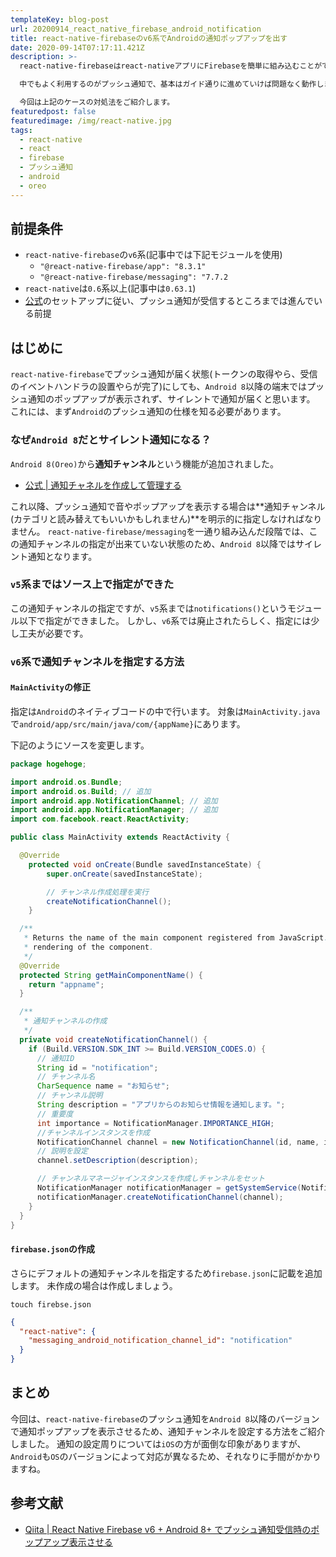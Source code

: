 ```yaml
---
templateKey: blog-post
url: 20200914_react_native_firebase_android_notification
title: react-native-firebaseのv6系でAndroidの通知ポップアップを出す
date: 2020-09-14T07:17:11.421Z
description: >-
  react-native-firebaseはreact-nativeアプリにFirebaseを簡単に組み込むことができるライブラリです。

  中でもよく利用するのがプッシュ通知で、基本はガイド通りに進めていけば問題なく動作しますが、Androidの特定バージョン以降ではプッシュ通知のポップアップが表示されません。

  今回は上記のケースの対処法をご紹介します。
featuredpost: false
featuredimage: /img/react-native.jpg
tags:
  - react-native
  - react
  - firebase
  - プッシュ通知
  - android
  - oreo
---
```

## 前提条件
- `react-native-firebase`の`v6`系(記事中では下記モジュールを使用)
  - `"@react-native-firebase/app": "8.3.1"` 
  - `"@react-native-firebase/messaging": "7.7.2`
- `react-native`は`0.6`系以上(記事中は`0.63.1`)
- [公式](https://github.com/invertase/react-native-firebase)のセットアップに従い、プッシュ通知が受信するところまでは進んでいる前提

## はじめに
`react-native-firebase`でプッシュ通知が届く状態(トークンの取得やら、受信のイベントハンドラの設置やらが完了)にしても、`Android 8`以降の端末ではプッシュ通知のポップアップが表示されず、サイレントで通知が届くと思います。
これには、まず`Android`のプッシュ通知の仕様を知る必要があります。

### なぜ`Android 8`だとサイレント通知になる？
`Android 8(Oreo)`から**通知チャンネル**という機能が追加されました。
- [公式 | 通知チャネルを作成して管理する](https://developer.android.com/training/notify-user/channels.html)

これ以降、プッシュ通知で音やポップアップを表示する場合は**通知チャンネル(カテゴリと読み替えてもいいかもしれません)**を明示的に指定しなければなりません。
`react-native-firebase/messaging`を一通り組み込んだ段階では、この通知チャンネルの指定が出来ていない状態のため、`Android 8`以降ではサイレント通知となります。

### `v5`系まではソース上で指定ができた
この通知チャンネルの指定ですが、`v5`系までは`notifications()`というモジュール以下で指定ができました。
しかし、`v6`系では廃止されたらしく、指定には少し工夫が必要です。

### `v6`系で通知チャンネルを指定する方法

#### `MainActivity`の修正
指定は`Android`のネイティブコードの中で行います。
対象は`MainActivity.java`で`android/app/src/main/java/com/{appName}`にあります。

下記のようにソースを変更します。

```java
package hogehoge;

import android.os.Bundle;
import android.os.Build; // 追加
import android.app.NotificationChannel; // 追加
import android.app.NotificationManager; // 追加
import com.facebook.react.ReactActivity;

public class MainActivity extends ReactActivity {

  @Override
    protected void onCreate(Bundle savedInstanceState) {
        super.onCreate(savedInstanceState);

        // チャンネル作成処理を実行
        createNotificationChannel();
    }

  /**
   * Returns the name of the main component registered from JavaScript. This is used to schedule
   * rendering of the component.
   */
  @Override
  protected String getMainComponentName() {
    return "appname";
  }

  /**
   * 通知チャンネルの作成
   */
  private void createNotificationChannel() {
    if (Build.VERSION.SDK_INT >= Build.VERSION_CODES.O) {
      // 通知ID
      String id = "notification";
      // チャンネル名
      CharSequence name = "お知らせ";
      // チャンネル説明
      String description = "アプリからのお知らせ情報を通知します。";
      // 重要度
      int importance = NotificationManager.IMPORTANCE_HIGH;
      //チャンネルインスタンスを作成
      NotificationChannel channel = new NotificationChannel(id, name, importance);
      // 説明を設定
      channel.setDescription(description);

      // チャンネルマネージャインスタンスを作成しチャンネルをセット
      NotificationManager notificationManager = getSystemService(NotificationManager.class);
      notificationManager.createNotificationChannel(channel);
    }
  }
}

```

#### `firebase.json`の作成
さらにデフォルトの通知チャンネルを指定するため`firebase.json`に記載を追加します。
未作成の場合は作成しましょう。

```shell
touch firebse.json
```

```json:title=firebase.json
{
  "react-native": {
    "messaging_android_notification_channel_id": "notification"
  }
}
```

## まとめ
今回は、`react-native-firebase`のプッシュ通知を`Android 8`以降のバージョンで通知ポップアップを表示させるため、通知チャンネルを設定する方法をご紹介しました。
通知の設定周りについては`iOS`の方が面倒な印象がありますが、`Android`も`OS`のバージョンによって対応が異なるため、それなりに手間がかかりますね。

## 参考文献
- [Qiita | React Native Firebase v6 + Android 8+ でプッシュ通知受信時のポップアップ表示させる](https://qiita.com/myzkyy/items/4c286c3d096c5aaa2b3c)